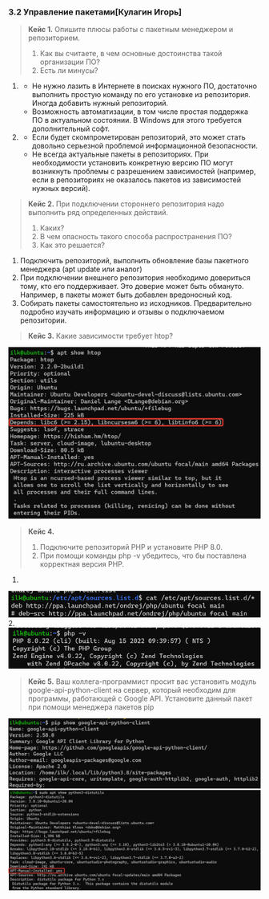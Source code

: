 ### 3.2 Управление пакетами[Кулагин Игорь]

>**Кейс 1.**
>Опишите плюсы работы с пакетным менеджером и репозиторием.
>1. Как вы считаете, в чем основные достоинства такой организации ПО?
>2. Есть ли минусы?

1. 
    - Не нужно лазить в Интернете в поисках нужного ПО, достаточно выполнить простую команду по его установке из репозитория. Иногда добавить нужный репозиторий.
    - Возможность автоматизации, в том числе простая поддержка ПО в актуальном состоянии. В Windows для этого требуется дополнительный софт.
2. 
    - Если будет скомпрометирован репозиторий, это может стать довольно серьезной проблемой информационной безопасности.
    - Не всегда актуальные пакеты в репозиториях. При необходимости установить конкретную версию ПО могут возникнуть проблемы с разрешением зависимостей (например, если в репозиториях не оказалось пакетов из зависимостей нужных версий).

>**Кейс 2.**
>При подключении стороннего репозитория надо выполнить ряд определенных действий.
>1. Каких?
>2. В чем опасность такого способа распространения ПО?
>3. Как это решается?

1. Подключить репозиторий, выполнить обновление базы пакетного менеджера (apt update или аналог)
2. При подключении внешнего репозитория необходимо довериться тому, кто его поддерживает. Это доверие может быть обмануто. Например, в пакеты может быть добавлен вредоносный код.
3.  Собирать пакеты самостоятельно из исходников. Предварительно подробно изучать информацию и отзывы о подключаемом репозитории.

>**Кейс 3.**
>Какие зависимости требует htop?

![3.2. Case #3](screenshots/3.2-3.png)

>**Кейс 4.**
>1. Подключите репозиторий PHP и установите PHP 8.0.
>2. При помощи команды php -v убедитесь, что бы поставлена корректная версия PHP.

1. 
![3.2. Case #4.1](screenshots/3.2-4.1.png)
2. 
![3.2. Case #4.2](screenshots/3.2-4.2.png)

>**Кейс 5.**
> Ваш коллега-программист просит вас установить модуль google-api-python-client на сервер, который необходим для программы, работающей с Google API.
> Установите данный пакет при помощи менеджера пакетов pip

![3.2. Case #5.1](screenshots/3.2-5.1.png)
![3.2. Case #5.2](screenshots/3.2-5.2.png)
